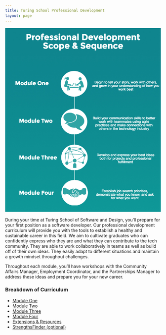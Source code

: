 ```yaml
---
title: Turing School Professional Development
layout: page
---
```


![Scope & Sequence](images/pd_scope_and_sequence.png)

During your time at Turing School of Software and Design, you’ll prepare for your first position as a software developer. Our professional development curriculum will provide you with the tools to establish a healthy and sustainable career in this field. We aim to cultivate graduates who can confidently express who they are and what they can contribute to the tech community. They are able to work collaboratively in teams as well as build off of their own ideas. They easily adapt to different situations and maintain a growth mindset throughout challenges.

Throughout each module, you’ll have workshops with the Community Affairs Manager, Employment Coordinator, and the Partnerships Manager to address these ideas and prepare you for your new career.

### Breakdown of Curriculum
* [Module One](https://github.com/turingschool/professional_skills/blob/master/module_one/index.md)
* [Module Two](https://github.com/turingschool/professional_skills/blob/master/module_two/index.md)
* [Module Three](module_three)
* [Module Four](module_four)
* [Extensions & Resources](extensions_and_resources)
* [StrengthsFinder (optional)](strengths_finder)
